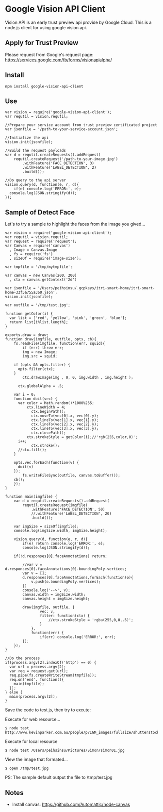 # Google Vision API Client

Vision API is an early trust preview api provide by Google Cloud. This is a node.js client for using google vision api. 

## Apply for Trust Preview

Please request from Google's request page: https://services.google.com/fb/forms/visionapialpha/

## Install

```
npm install google-vision-api-client
```

## Use

```
var vision = require('google-vision-api-client');
var requtil = vision.requtil;

//Prepare your service account from trust preview certificated project
var jsonfile = '/path-to-your-service-account.json';

//Initialize the api
vision.init(jsonfile);

//Build the request payloads
var d = requtil.createRequests().addRequest(
	requtil.createRequest('/path-to-your-image.jpg')
		.withFeature('FACE_DETECTION', 3)
		.withFeature('LABEL_DETECTION', 2)
		.build());

//Do query to the api server
vision.query(d, function(e, r, d){
	if(e) console.log('ERROR:', e);
  console.log(JSON.stringify(d));
});
``` 

## Sample of Detect Face

Let's to try a sample to highlight the faces from the image you gived...

```
var vision = require('google-vision-api-client');
var requtil = vision.requtil;
var request = require('request');
var Canvas = require('canvas')
  , Image = Canvas.Image
  , fs = require('fs')
  , sizeOf = require('image-size');

var tmpfile = '/tmp/mytmpfile';

var canvas = new Canvas(200, 200)
  , ctx = canvas.getContext('2d')

var jsonfile = '/Users/peihsinsu/.gcpkeys/itri-smart-home/itri-smart-home-33f5a755a360.json';
vision.init(jsonfile);

var outfile = '/tmp/test.jpg';

function getColor(i) {
  var list = ['red', 'yellow', 'pink', 'green', 'blue'];
  return list[i%list.length];
}

exports.draw = draw;
function draw(imgfile, outfile, opts, cb){
	fs.readFile(imgfile, function(err, squid){
		if (err) throw err;
		img = new Image;
		img.src = squid;

    if (opts && opts.filter) {
      opts.filter(ctx);
    }
		ctx.drawImage(img , 0, 0, img.width , img.height );

	  ctx.globalAlpha = .5;

    var i = 0;
    function doit(vec) {
      var color = Math.random()*1000%255;
		  ctx.lineWidth = 4;
			ctx.beginPath();
			ctx.moveTo(vec[0].x, vec[0].y);
			ctx.lineTo(vec[1].x, vec[1].y);
			ctx.lineTo(vec[2].x, vec[2].y);
			ctx.lineTo(vec[3].x, vec[3].y);
			ctx.closePath();
		  ctx.strokeStyle = getColor(i);//'rgb(255,color,0)';
      i++;
			ctx.stroke();
      //ctx.fill();
    }

    opts.vec.forEach(function(v) {
      doit(v)
    });
		fs.writeFileSync(outfile, canvas.toBuffer());
    cb();
	});
}

function main(imgfile) {
	var d = requtil.createRequests().addRequest(
		requtil.createRequest(imgfile)
			.withFeature('FACE_DETECTION', 50)
			//.withFeature('LABEL_DETECTION', 20)
			.build());

	var imgSize = sizeOf(imgfile);
	console.log(imgSize.width, imgSize.height);

	vision.query(d, function(e, r, d){
		if(e) return console.log('ERROR:', e);
		console.log(JSON.stringify(d));

    if(!d.responses[0].faceAnnotations) return;

		//var v = d.responses[0].faceAnnotations[0].boundingPoly.vertices;
		var v = [];
		d.responses[0].faceAnnotations.forEach(function(o){
			v.push(o.boundingPoly.vertices);
		})
		console.log('-->', v);
		canvas.width = imgSize.width;
		canvas.height = imgSize.height;

		draw(imgfile, outfile, {
				vec: v,
				filter: function(ctx) {
					//ctx.strokeStyle = 'rgba(255,0,0,.5)';
				}
			},
			function(err) {
				if(err) console.log('ERROR:', err);
		});
	});
}

//Do the process
if(process.argv[2].indexOf('http') == 0) {
  var url = process.argv[2];
  var req = request.get(url);
  req.pipe(fs.createWriteStream(tmpfile));
  req.on('end', function(){
    main(tmpfile);
  });
} else {
  main(process.argv[2]);
}
```

Save the code to test.js, then try to excute:

Execute for web resource...

```
$ node test http://www.kevinparker.com.au/people/p7IGM_images/fullsize/shutterstock_48737587_fs.jpg
```

Execute for local resource

```
$ node test /Users/peihsinsu/Pictures/Simon/simon01.jpg
```

View the image that formated...

```
$ open /tmp/test.jpg
```

PS: The sample default output the file to /tmp/test.jpg

## Notes

* Install canvas: https://github.com/Automattic/node-canvas
